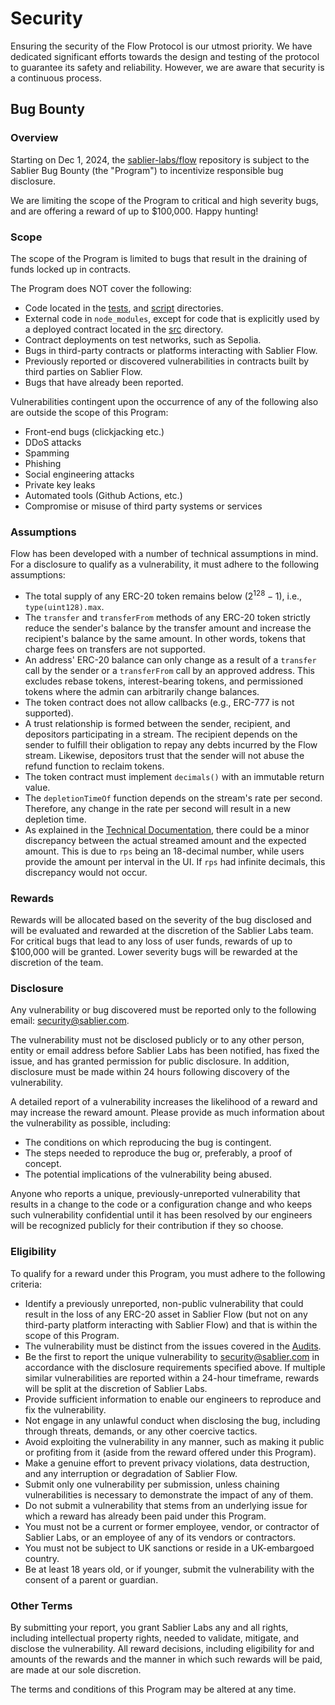 # Security

Ensuring the security of the Flow Protocol is our utmost priority. We have dedicated significant efforts towards the
design and testing of the protocol to guarantee its safety and reliability. However, we are aware that security is a
continuous process.

## Bug Bounty

### Overview

Starting on Dec 1, 2024, the [sablier-labs/flow](https://github.com/sablier-labs/flow) repository is subject to the
Sablier Bug Bounty (the "Program") to incentivize responsible bug disclosure.

We are limiting the scope of the Program to critical and high severity bugs, and are offering a reward of up to
$100,000. Happy hunting!

### Scope

The scope of the Program is limited to bugs that result in the draining of funds locked up in contracts.

The Program does NOT cover the following:

- Code located in the [tests](./tests), and [script](./script) directories.
- External code in `node_modules`, except for code that is explicitly used by a deployed contract located in the
  [src](./src) directory.
- Contract deployments on test networks, such as Sepolia.
- Bugs in third-party contracts or platforms interacting with Sablier Flow.
- Previously reported or discovered vulnerabilities in contracts built by third parties on Sablier Flow.
- Bugs that have already been reported.

Vulnerabilities contingent upon the occurrence of any of the following also are outside the scope of this Program:

- Front-end bugs (clickjacking etc.)
- DDoS attacks
- Spamming
- Phishing
- Social engineering attacks
- Private key leaks
- Automated tools (Github Actions, etc.)
- Compromise or misuse of third party systems or services

### Assumptions

Flow has been developed with a number of technical assumptions in mind. For a disclosure to qualify as a vulnerability,
it must adhere to the following assumptions:

- The total supply of any ERC-20 token remains below $(2^{128} - 1)$, i.e., `type(uint128).max`.
- The `transfer` and `transferFrom` methods of any ERC-20 token strictly reduce the sender's balance by the transfer
  amount and increase the recipient's balance by the same amount. In other words, tokens that charge fees on transfers
  are not supported.
- An address' ERC-20 balance can only change as a result of a `transfer` call by the sender or a `transferFrom` call by
  an approved address. This excludes rebase tokens, interest-bearing tokens, and permissioned tokens where the admin can
  arbitrarily change balances.
- The token contract does not allow callbacks (e.g., ERC-777 is not supported).
- A trust relationship is formed between the sender, recipient, and depositors participating in a stream. The recipient
  depends on the sender to fulfill their obligation to repay any debts incurred by the Flow stream. Likewise, depositors
  trust that the sender will not abuse the refund function to reclaim tokens.
- The token contract must implement `decimals()` with an immutable return value.
- The `depletionTimeOf` function depends on the stream's rate per second. Therefore, any change in the rate per second
  will result in a new depletion time.
- As explained in the [Technical Documentation](https://github.com/sablier-labs/flow/blob/main/TECHNICAL-DOC.md), there
  could be a minor discrepancy between the actual streamed amount and the expected amount. This is due to `rps` being an
  18-decimal number, while users provide the amount per interval in the UI. If `rps` had infinite decimals, this
  discrepancy would not occur.

### Rewards

Rewards will be allocated based on the severity of the bug disclosed and will be evaluated and rewarded at the
discretion of the Sablier Labs team. For critical bugs that lead to any loss of user funds, rewards of up to $100,000
will be granted. Lower severity bugs will be rewarded at the discretion of the team.

### Disclosure

Any vulnerability or bug discovered must be reported only to the following email:
[security@sablier.com](mailto:security@sablier.com).

The vulnerability must not be disclosed publicly or to any other person, entity or email address before Sablier Labs has
been notified, has fixed the issue, and has granted permission for public disclosure. In addition, disclosure must be
made within 24 hours following discovery of the vulnerability.

A detailed report of a vulnerability increases the likelihood of a reward and may increase the reward amount. Please
provide as much information about the vulnerability as possible, including:

- The conditions on which reproducing the bug is contingent.
- The steps needed to reproduce the bug or, preferably, a proof of concept.
- The potential implications of the vulnerability being abused.

Anyone who reports a unique, previously-unreported vulnerability that results in a change to the code or a configuration
change and who keeps such vulnerability confidential until it has been resolved by our engineers will be recognized
publicly for their contribution if they so choose.

### Eligibility

To qualify for a reward under this Program, you must adhere to the following criteria:

- Identify a previously unreported, non-public vulnerability that could result in the loss of any ERC-20 asset in
  Sablier Flow (but not on any third-party platform interacting with Sablier Flow) and that is within the scope of this
  Program.
- The vulnerability must be distinct from the issues covered in the [Audits](https://github.com/sablier-labs/audits).
- Be the first to report the unique vulnerability to [security@sablier.com](mailto:security@sablier.com) in accordance
  with the disclosure requirements specified above. If multiple similar vulnerabilities are reported within a 24-hour
  timeframe, rewards will be split at the discretion of Sablier Labs.
- Provide sufficient information to enable our engineers to reproduce and fix the vulnerability.
- Not engage in any unlawful conduct when disclosing the bug, including through threats, demands, or any other coercive
  tactics.
- Avoid exploiting the vulnerability in any manner, such as making it public or profiting from it (aside from the reward
  offered under this Program).
- Make a genuine effort to prevent privacy violations, data destruction, and any interruption or degradation of Sablier
  Flow.
- Submit only one vulnerability per submission, unless chaining vulnerabilities is necessary to demonstrate the impact
  of any of them.
- Do not submit a vulnerability that stems from an underlying issue for which a reward has already been paid under this
  Program.
- You must not be a current or former employee, vendor, or contractor of Sablier Labs, or an employee of any of its
  vendors or contractors.
- You must not be subject to UK sanctions or reside in a UK-embargoed country.
- Be at least 18 years old, or if younger, submit the vulnerability with the consent of a parent or guardian.

### Other Terms

By submitting your report, you grant Sablier Labs any and all rights, including intellectual property rights, needed to
validate, mitigate, and disclose the vulnerability. All reward decisions, including eligibility for and amounts of the
rewards and the manner in which such rewards will be paid, are made at our sole discretion.

The terms and conditions of this Program may be altered at any time.

